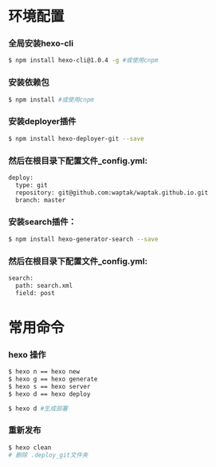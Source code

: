 # 环境配置

### 全局安装hexo-cli
``` bash
$ npm install hexo-cli@1.0.4 -g #或使用cnpm
```

### 安装依赖包
``` bash
$ npm install #或使用cnpm
```
### 安装deployer插件
``` bash
$ npm install hexo-deployer-git --save
```
### 然后在根目录下配置文件_config.yml:
``` bash
deploy:
  type: git  
  repository: git@github.com:waptak/waptak.github.io.git 
  branch: master
```

### 安装search插件： 
``` bash
$ npm install hexo-generator-search --save
```
### 然后在根目录下配置文件_config.yml:
``` bash
search:
  path: search.xml
  field: post
```


# 常用命令

### hexo 操作
``` bash
$ hexo n == hexo new
$ hexo g == hexo generate
$ hexo s == hexo server
$ hexo d == hexo deploy

$ hexo d #生成部署
```

### 重新发布 
``` bash
$ hexo clean
# 删除 .deploy_git文件夹  
```

